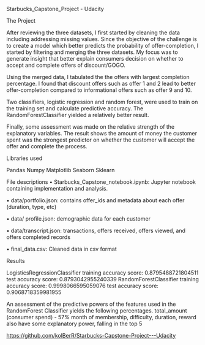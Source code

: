 Starbucks_Capstone_Project - Udacity

The Project

After reviewing the three datasets, I first started by cleaning the data including addressing missing values. Since the objective of the challenge is to create a model which better predicts the probability of offer-completion, I started by filtering and merging the three datasets. My focus was to generate insight that better explain consumers decision on whether to accept and complete offers of discount/GOGO. 
 
Using the merged data, I tabulated the the offers with largest completion percentage. I found that discount offers such as offer 1 and 2 lead to better offer-completion compared to informational offers such as offer 9 and 10. 
 
Two classifiers, logistic regression and random forest, were used to train on the training set and calculate predictive accuracy. The RandomForestClassifier yielded a relatively better result. 

Finally, some assessment was made on the relative strength of the explanatory variables. The result shows the amount of money the customer spent was the strongest predictor on whether the customer will accept the offer and complete the process.

Libraries used

Pandas
Numpy
Matplotlib
Seaborn
Sklearn 

File descriptions
• Starbucks_Capstone_notebook.ipynb: Jupyter notebook containing implementation and analysis.

• data/portfolio.json: contains offer_ids and metadata about each offer (duration, type, etc)

• data/ profile.json: demographic data for each customer

• data/transcript.json: transactions, offers received, offers viewed, and offers completed records

• final_data.csv: Cleaned data in csv format

Results

LogisticsRegressionClassifier
    training accuracy score: 0.8795488721804511
    test accuracy score: 0.8793042955240339
RandomForestClassifier
    training accuracy score: 0.9998066595059076
    test accuracy score: 0.9068718359981955

An assessment of the predictive powers of the features used in the RandomForest Classifier yields the following percentages.
    total_amount (consumer spend) - 57%
    month of membership, difficulty, duration, reward also have some explanatory power, falling in the top 5
    

https://github.com/kolBerR/Starbucks-Capstone-Project---Udacity
